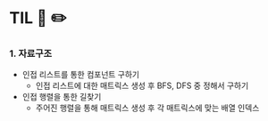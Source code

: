 # TIL 📖 ✏️


 ### 1. 자료구조
  
  - 인접 리스트를 통한 컴포넌트 구하기
     * 인접 리스트에 대한 매트릭스 생성 후 BFS, DFS 중 정해서 구하기
  - 인접 행렬을 통한 길찾기
     * 주어진 행렬을 통해 매트릭스 생성 후 각 매트릭스에 맞는 배열 인덱스 

 
